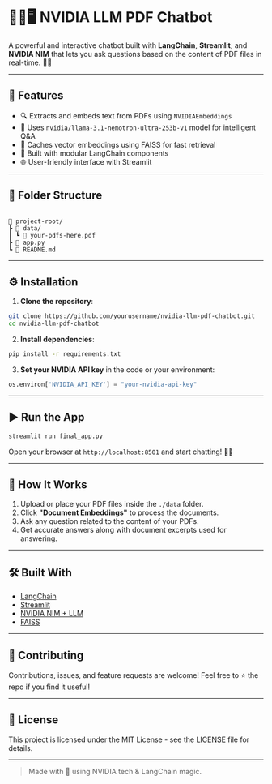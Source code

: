 
# 🧠💚🖥️ NVIDIA LLM PDF Chatbot

A powerful and interactive chatbot built with **LangChain**, **Streamlit**, and **NVIDIA NIM** that lets you ask questions based on the content of PDF files in real-time. 📄🤖

---

## 🚀 Features

- 🔍 Extracts and embeds text from PDFs using `NVIDIAEmbeddings`
- 🧠 Uses `nvidia/llama-3.1-nemotron-ultra-253b-v1` model for intelligent Q&A
- 💾 Caches vector embeddings using FAISS for fast retrieval
- 🧩 Built with modular LangChain components
- 🌐 User-friendly interface with Streamlit

---

## 📂 Folder Structure

```

📁 project-root/
┣ 📁 data/
┃ ┗ 📄 your-pdfs-here.pdf
┣ 📄 app.py
┗ 📄 README.md

````

---

## ⚙️ Installation

1. **Clone the repository**:
```bash
git clone https://github.com/yourusername/nvidia-llm-pdf-chatbot.git
cd nvidia-llm-pdf-chatbot
````

2. **Install dependencies**:

```bash
pip install -r requirements.txt
```

3. **Set your NVIDIA API key** in the code or your environment:

```python
os.environ['NVIDIA_API_KEY'] = "your-nvidia-api-key"
```

---

## ▶️ Run the App

```bash
streamlit run final_app.py
```

Open your browser at `http://localhost:8501` and start chatting! 🧠💬

---

## 📘 How It Works

1. Upload or place your PDF files inside the `./data` folder.
2. Click **"Document Embeddings"** to process the documents.
3. Ask any question related to the content of your PDFs.
4. Get accurate answers along with document excerpts used for answering.

---

## 🛠️ Built With

* [LangChain](https://www.langchain.com/)
* [Streamlit](https://streamlit.io/)
* [NVIDIA NIM + LLM](https://developer.nvidia.com/)
* [FAISS](https://github.com/facebookresearch/faiss)

---

## 🤝 Contributing

Contributions, issues, and feature requests are welcome!
Feel free to ⭐ the repo if you find it useful!

---

## 📄 License

This project is licensed under the MIT License - see the [LICENSE](LICENSE) file for details.

---

> Made with 💚 using NVIDIA tech & LangChain magic.
